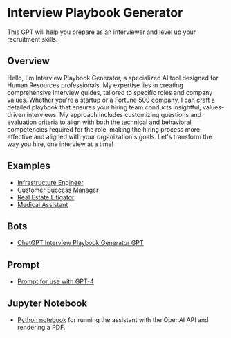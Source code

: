 
# Interview Playbook Generator

This GPT will help you prepare as an interviewer and level up your recruitment skills.

## Overview

Hello, I'm Interview Playbook Generator, a specialized AI tool designed for Human Resources professionals. My expertise lies in creating comprehensive interview guides, tailored to specific roles and company values. Whether you're a startup or a Fortune 500 company, I can craft a detailed playbook that ensures your hiring team conducts insightful, values-driven interviews. My approach includes customizing questions and evaluation criteria to align with both the technical and behavioral competencies required for the role, making the hiring process more effective and aligned with your organization's goals. Let's transform the way you hire, one interview at a time!

## Examples

* [Infrastructure Engineer](examples/infra-engineer/)
* [Customer Success Manager](examples/customer-success-manager/)
* [Real Estate Litigator](examples/real-estate-litigator/)
* [Medical Assistant](examples/medical-assistant/)

## Bots

* [ChatGPT Interview Playbook Generator GPT](https://chat.openai.com/g/g-vAaRbdLsn-interview-playbook-generator) 

## Prompt

* [Prompt for use with GPT-4](prompt.md)

## Jupyter Notebook

* [Python notebook](notebook.ipynb) for running the assistant with the OpenAI API and rendering a PDF.